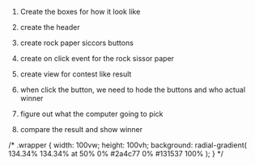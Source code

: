 1. Create the boxes for how it look like

2. create the header
3. create rock paper siccors buttons
4. create on click event for the rock sissor paper
4.  create view for contest like result
5. when click the button, we need to hode the buttons and who actual winner

6. figure out what the computer going to pick
7. compare the result and show winner



/* .wrapper {
    width: 100vw;
    height: 100vh;
    background: radial-gradient(
        134.34% 134.34% at 50% 0%
        #2a4c77 0%
        #131537 100%
    );
} */